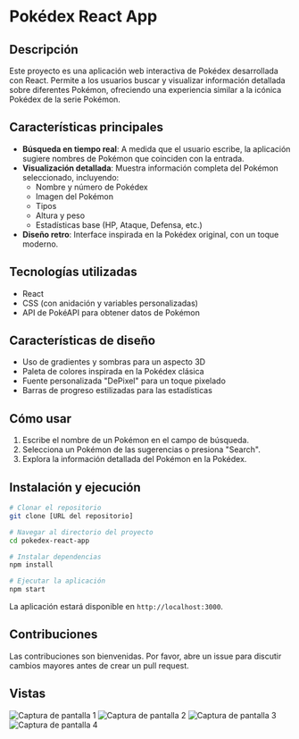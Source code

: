 # Pokédex React App

## Descripción
Este proyecto es una aplicación web interactiva de Pokédex desarrollada con React. Permite a los usuarios buscar y visualizar información detallada sobre diferentes Pokémon, ofreciendo una experiencia similar a la icónica Pokédex de la serie Pokémon.

## Características principales

- **Búsqueda en tiempo real**: A medida que el usuario escribe, la aplicación sugiere nombres de Pokémon que coinciden con la entrada.
- **Visualización detallada**: Muestra información completa del Pokémon seleccionado, incluyendo:
  - Nombre y número de Pokédex
  - Imagen del Pokémon
  - Tipos
  - Altura y peso
  - Estadísticas base (HP, Ataque, Defensa, etc.)
- **Diseño retro**: Interface inspirada en la Pokédex original, con un toque moderno.

## Tecnologías utilizadas

- React
- CSS (con anidación y variables personalizadas)
- API de PokéAPI para obtener datos de Pokémon

## Características de diseño

- Uso de gradientes y sombras para un aspecto 3D
- Paleta de colores inspirada en la Pokédex clásica
- Fuente personalizada "DePixel" para un toque pixelado
- Barras de progreso estilizadas para las estadísticas

## Cómo usar

1. Escribe el nombre de un Pokémon en el campo de búsqueda.
2. Selecciona un Pokémon de las sugerencias o presiona "Search".
3. Explora la información detallada del Pokémon en la Pokédex.

## Instalación y ejecución

```bash
# Clonar el repositorio
git clone [URL del repositorio]

# Navegar al directorio del proyecto
cd pokedex-react-app

# Instalar dependencias
npm install

# Ejecutar la aplicación
npm start
```

La aplicación estará disponible en `http://localhost:3000`.

## Contribuciones

Las contribuciones son bienvenidas. Por favor, abre un issue para discutir cambios mayores antes de crear un pull request.

## Vistas
![Captura de pantalla 1](./Captura%20de%20pantalla%20(1).webp)
![Captura de pantalla 2](./Captura%20de%20pantalla%20(2).webp)
![Captura de pantalla 3](./Captura%20de%20pantalla%20(3).webp)
![Captura de pantalla 4](./Captura%20de%20pantalla%20(4).webp)
